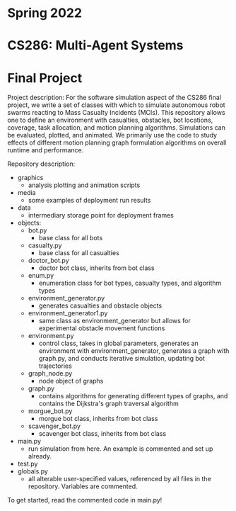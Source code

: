 # Spring 2022
# CS286: Multi-Agent Systems
# Final Project

Project description:
For the software simulation aspect of the CS286 final project, we write a set of classes with which to simulate autonomous robot swarms reacting to Mass Casualty Incidents (MCIs). This repository allows one to define an environment with casualties, obstacles, bot locations, coverage, task allocation, and motion planning algorithms. Simulations can be evaluated, plotted, and animated. We primarily use the code to study effects of different motion planning graph formulation algorithms on overall runtime and performance.


Repository description:
- graphics
  - analysis plotting and animation scripts
- media
  - some examples of deployment run results
- data
  - intermediary storage point for deployment frames
- objects:
  - bot.py
    - base class for all bots
  - casualty.py
    - base class for all casualties
  - doctor_bot.py
    - doctor bot class, inherits from bot class
  - enum.py
    - enumeration class for bot types, casualty types, and algorithm types
  - environment_generator.py
    - generates casualties and obstacle objects
  - environment_generator1.py
    - same class as environment_generator but allows for experimental obstacle movement functions
  - environment.py
    - control class, takes in global parameters, generates an environment with environment_generator, generates a graph with graph.py, and conducts iterative simulation, updating bot trajectories
  - graph_node.py
    - node object of graphs
  - graph.py
    - contains algorithms for generating different types of graphs, and contains the Dijkstra's graph traversal algorithm
  - morgue_bot.py
    - morgue bot class, inherits from bot class
  - scavenger_bot.py
    - scavenger bot class, inherits from bot class
- main.py
  - run simulation from here. An example is commented and set up already.
- test.py
- globals.py
  - all alterable user-specified values, referenced by all files in the repository. Variables are commented.


To get started, read the commented code in main.py!

